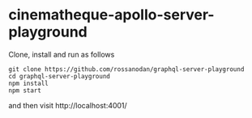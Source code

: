 # cinematheque-apollo-server-playground

Clone, install and run as follows

```
git clone https://github.com/rossanodan/graphql-server-playground
cd graphql-server-playground
npm install
npm start
```

and then visit http://localhost:4001/
